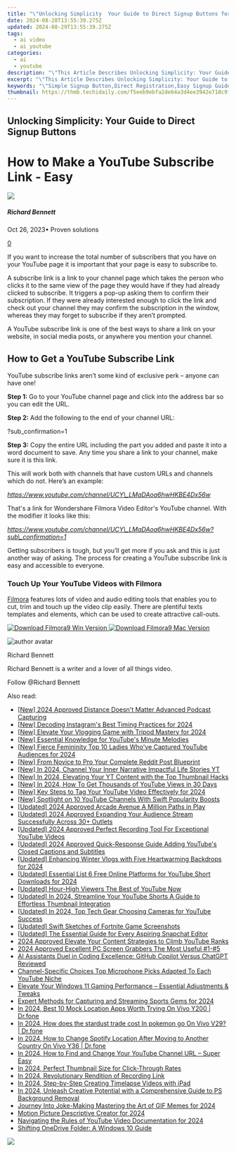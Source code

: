 ```yaml
---
title: "\"Unlocking Simplicity  Your Guide to Direct Signup Buttons for 2024\""
date: 2024-08-28T13:55:39.275Z
updated: 2024-08-29T13:55:39.275Z
tags:
  - ai video
  - ai youtube
categories:
  - ai
  - youtube
description: "\"This Article Describes Unlocking Simplicity: Your Guide to Direct Signup Buttons for 2024\""
excerpt: "\"This Article Describes Unlocking Simplicity: Your Guide to Direct Signup Buttons for 2024\""
keywords: "\"Simple Signup Button,Direct Registration,Easy Signup Guide,Quick Subscription,No-Fuss Login,Direct Join Now,Simplified Sign Up\""
thumbnail: https://thmb.techidaily.com/f5eeb9ebfa2de64a3d4ee3942e718c9f14502e6b864cfccf1cdec1e982bafc3d.jpg
---
```


## Unlocking Simplicity: Your Guide to Direct Signup Buttons

# How to Make a YouTube Subscribe Link - Easy

![](https://images.wondershare.com/filmora/article-images/richard-bennett.jpg)

##### Richard Bennett

 Oct 26, 2023• Proven solutions

[0](#commentsBoxSeoTemplate)

If you want to increase the total number of subscribers that you have on your YouTube page it is important that your page is easy to subscribe to.

A subscribe link is a link to your channel page which takes the person who clicks it to the same view of the page they would have if they had already clicked to subscribe. It triggers a pop-up asking them to confirm their subscription. If they were already interested enough to click the link and check out your channel they may confirm the subscription in the window, whereas they may forget to subscribe if they aren’t prompted.

A YouTube subscribe link is one of the best ways to share a link on your website, in social media posts, or anywhere you mention your channel.

## How to Get a YouTube Subscribe Link

YouTube subscribe links aren’t some kind of exclusive perk – anyone can have one!

**Step 1:** Go to your YouTube channel page and click into the address bar so you can edit the URL.

**Step 2:** Add the following to the end of your channel URL:

?sub\_confirmation=1

**Step 3:** Copy the entire URL including the part you added and paste it into a word document to save. Any time you share a link to your channel, make sure it is this link.

This will work both with channels that have custom URLs and channels which do not. Here’s an example:

_<https://www.youtube.com/channel/UCY\_LMaDAoa6hwHKBE4Dx56w>_

That's a link for Wondershare Filmora Video Editor's YouTube channel. With the modifier it looks like this:

_<https://www.youtube.com/channel/UCY\_LMaDAoa6hwHKBE4Dx56w?sub\_confirmation=1>_

Getting subscribers is tough, but you’ll get more if you ask and this is just another way of asking. The process for creating a YouTube subscribe link is easy and accessible to everyone.

### Touch Up Your YouTube Videos with Filmora

[Filmora](https://tools.techidaily.com/wondershare/filmora/download/) features lots of video and audio editing tools that enables you to cut, trim and touch up the video clip easily. There are plentiful texts templates and elements, which can be used to create attractive call-outs.

[![Download Filmora9 Win Version](https://images.wondershare.com/filmora/guide/download-btn-win.jpg) ](https://tools.techidaily.com/wondershare/filmora/download/) [![Download Filmora9 Mac Version](https://images.wondershare.com/filmora/guide/download-btn-mac.jpg) ](https://tools.techidaily.com/wondershare/filmora/download/)

![author avatar](https://images.wondershare.com/filmora/article-images/richard-bennett.jpg)

Richard Bennett

Richard Bennett is a writer and a lover of all things video.

Follow @Richard Bennett


<ins class="adsbygoogle"
     style="display:block"
     data-ad-format="autorelaxed"
     data-ad-client="ca-pub-7571918770474297"
     data-ad-slot="1223367746"></ins>



<ins class="adsbygoogle"
     style="display:block"
     data-ad-client="ca-pub-7571918770474297"
     data-ad-slot="8358498916"
     data-ad-format="auto"
     data-full-width-responsive="true"></ins>





<span class="atpl-alsoreadstyle">Also read:</span>
<div><ul>
<li><a href="https://remote-screen-capture.techidaily.com/new-2024-approved-distance-doesnt-matter-advanced-podcast-capturing/"><u>[New] 2024 Approved  Distance Doesn't Matter  Advanced Podcast Capturing</u></a></li>
<li><a href="https://instagram-videos.techidaily.com/new-decoding-instagrams-best-timing-practices-for-2024/"><u>[New] Decoding Instagram's Best Timing Practices for 2024</u></a></li>
<li><a href="https://youtube-sure.techidaily.com/levate-your-vlogging-game-with-tripod-mastery-for-2024/"><u>[New] Elevate Your Vlogging Game with Tripod Mastery for 2024</u></a></li>
<li><a href="https://youtube-sure.techidaily.com/ssential-knowledge-for-youtubes-minute-melodies/"><u>[New] Essential Knowledge for YouTube's Minute Melodies</u></a></li>
<li><a href="https://youtube-sure.techidaily.com/ierce-femininity-top-10-ladies-whove-captured-youtube-audiences-for-2024/"><u>[New] Fierce Femininity  Top 10 Ladies Who've Captured YouTube Audiences for 2024</u></a></li>
<li><a href="https://some-techniques.techidaily.com/new-from-novice-to-pro-your-complete-reddit-post-blueprint/"><u>[New] From Novice to Pro  Your Complete Reddit Post Blueprint</u></a></li>
<li><a href="https://youtube-sure.techidaily.com/n-2024-channel-your-inner-narrative-impactful-life-stories-yt/"><u>[New] In 2024, Channel Your Inner Narrative  Impactful Life Stories YT</u></a></li>
<li><a href="https://youtube-sure.techidaily.com/n-2024-elevating-your-yt-content-with-the-top-thumbnail-hacks/"><u>[New] In 2024, Elevating Your YT Content with the Top Thumbnail Hacks</u></a></li>
<li><a href="https://eaxpv-info.techidaily.com/new-in-2024-how-to-get-thousands-of-youtube-views-in-30-days/"><u>[New] In 2024, How To Get Thousands of YouTube Views in 30 Days</u></a></li>
<li><a href="https://youtube-sure.techidaily.com/ey-steps-to-tag-your-youtube-video-effectively-for-2024/"><u>[New] Key Steps to Tag Your YouTube Video Effectively for 2024</u></a></li>
<li><a href="https://youtube-sure.techidaily.com/potlight-on-10-youtube-channels-with-swift-popularity-boosts/"><u>[New] Spotlight on 10 YouTube Channels With Swift Popularity Boosts</u></a></li>
<li><a href="https://youtube-sure.techidaily.com/ed-2024-approved-arcade-avenue-a-million-paths-in-play/"><u>[Updated] 2024 Approved  Arcade Avenue  A Million Paths in Play</u></a></li>
<li><a href="https://youtube-sure.techidaily.com/ed-2024-approved-expanding-your-audience-stream-successfully-across-30plus-outlets/"><u>[Updated] 2024 Approved  Expanding Your Audience  Stream Successfully Across 30+ Outlets</u></a></li>
<li><a href="https://youtube-sure.techidaily.com/ed-2024-approved-perfect-recording-tool-for-exceptional-youtube-videos/"><u>[Updated] 2024 Approved  Perfect Recording Tool  For Exceptional YouTube Videos</u></a></li>
<li><a href="https://youtube-sure.techidaily.com/ed-2024-approved-quick-response-guide-adding-youtubes-closed-captions-and-subtitles/"><u>[Updated] 2024 Approved  Quick-Response Guide  Adding YouTube's Closed Captions and Subtitles</u></a></li>
<li><a href="https://youtube-sure.techidaily.com/ed-enhancing-winter-vlogs-with-five-heartwarming-backdrops-for-2024/"><u>[Updated] Enhancing Winter Vlogs with Five Heartwarming Backdrops for 2024</u></a></li>
<li><a href="https://youtube-sure.techidaily.com/ed-essential-list-6-free-online-platforms-for-youtube-short-downloads-for-2024/"><u>[Updated] Essential List  6 Free Online Platforms for YouTube Short Downloads for 2024</u></a></li>
<li><a href="https://youtube-sure.techidaily.com/ed-hour-high-viewers-the-best-of-youtube-now/"><u>[Updated] Hour-High Viewers  The Best of YouTube Now</u></a></li>
<li><a href="https://youtube-sure.techidaily.com/ed-in-2024-streamline-your-youtube-shorts-a-guide-to-effortless-thumbnail-integration/"><u>[Updated] In 2024, Streamline Your YouTube Shorts  A Guide to Effortless Thumbnail Integration</u></a></li>
<li><a href="https://youtube-sure.techidaily.com/ed-in-2024-top-tech-gear-choosing-cameras-for-youtube-success/"><u>[Updated] In 2024, Top Tech Gear  Choosing Cameras for YouTube Success</u></a></li>
<li><a href="https://facebook-video-footage.techidaily.com/updated-swift-sketches-of-fortnite-game-screenshots/"><u>[Updated] Swift Sketches of Fortnite Game Screenshots</u></a></li>
<li><a href="https://snapchat-videos.techidaily.com/updated-the-essential-guide-for-every-aspiring-snapchat-editor/"><u>[Updated] The Essential Guide for Every Aspiring Snapchat Editor</u></a></li>
<li><a href="https://youtube-sure.techidaily.com/approved-elevate-your-content-strategies-to-climb-youtube-ranks/"><u>2024 Approved  Elevate Your Content  Strategies to Climb YouTube Ranks</u></a></li>
<li><a href="https://screen-sharing-recording.techidaily.com/2024-approved-excellent-pc-screen-grabbers-the-most-useful-1-5/"><u>2024 Approved  Excellent PC Screen Grabbers  The Most Useful #1-#5</u></a></li>
<li><a href="https://tech-haven.techidaily.com/ai-assistants-duel-in-coding-excellence-github-copilot-versus-chatgpt-reviewed/"><u>AI Assistants Duel in Coding Excellence: GitHub Copilot Versus ChatGPT Reviewed</u></a></li>
<li><a href="https://youtube-sure.techidaily.com/el-specific-choices-top-microphone-picks-adapted-to-each-youtube-niche/"><u>Channel-Specific Choices  Top Microphone Picks Adapted To Each YouTube Niche</u></a></li>
<li><a href="https://common-error.techidaily.com/elevate-your-windows-11-gaming-performance-essential-adjustments-and-tweaks/"><u>Elevate Your Windows 11 Gaming Performance – Essential Adjustments & Tweaks</u></a></li>
<li><a href="https://visual-screen-recording.techidaily.com/expert-methods-for-capturing-and-streaming-sports-gems-for-2024/"><u>Expert Methods for Capturing and Streaming Sports Gems for 2024</u></a></li>
<li><a href="https://change-location.techidaily.com/in-2024-best-10-mock-location-apps-worth-trying-on-vivo-y200-drfone-by-drfone-virtual-android/"><u>In 2024, Best 10 Mock Location Apps Worth Trying On Vivo Y200 | Dr.fone</u></a></li>
<li><a href="https://change-location.techidaily.com/in-2024-how-does-the-stardust-trade-cost-in-pokemon-go-on-vivo-v29-drfone-by-drfone-virtual-android/"><u>In 2024, How does the stardust trade cost In pokemon go On Vivo V29? | Dr.fone</u></a></li>
<li><a href="https://review-topics.techidaily.com/in-2024-how-to-change-spotify-location-after-moving-to-another-country-on-vivo-y36-drfone-by-drfone-virtual-android/"><u>In 2024, How to Change Spotify Location After Moving to Another Country On Vivo Y36 | Dr.fone</u></a></li>
<li><a href="https://youtube-sure.techidaily.com/24-how-to-find-and-change-your-youtube-channel-url-super-easy/"><u>In 2024, How to Find and Change Your YouTube Channel URL – Super Easy</u></a></li>
<li><a href="https://youtube-sure.techidaily.com/24-perfect-thumbnail-size-for-click-through-rates/"><u>In 2024, Perfect Thumbnail Size for Click-Through Rates</u></a></li>
<li><a href="https://extra-approaches.techidaily.com/in-2024-revolutionary-rendition-of-recording-link/"><u>In 2024, Revolutionary Rendition of Recording Link</u></a></li>
<li><a href="https://remote-screen-capture.techidaily.com/in-2024-step-by-step-creating-timelapse-videos-with-ipad/"><u>In 2024, Step-by-Step  Creating Timelapse Videos with iPad</u></a></li>
<li><a href="https://some-skills.techidaily.com/in-2024-unleash-creative-potential-with-a-comprehensive-guide-to-ps-background-removal/"><u>In 2024, Unleash Creative Potential with a Comprehensive Guide to PS Background Removal</u></a></li>
<li><a href="https://extra-guidance.techidaily.com/journey-into-joke-making-mastering-the-art-of-gif-memes-for-2024/"><u>Journey Into Joke-Making  Mastering the Art of GIF Memes for 2024</u></a></li>
<li><a href="https://youtube-sure.techidaily.com/n-picture-descriptive-creator-for-2024/"><u>Motion Picture Descriptive Creator for 2024</u></a></li>
<li><a href="https://youtube-sure.techidaily.com/ating-the-rules-of-youtube-video-documentation-for-2024/"><u>Navigating the Rules of YouTube Video Documentation for 2024</u></a></li>
<li><a href="https://win11-tips.techidaily.com/shifting-onedrive-folder-a-windows-10-guide/"><u>Shifting OneDrive Folder: A Windows 10 Guide</u></a></li>
</ul></div>

<!-- affiliate ads begin -->
<a href="https://secure.2checkout.com/order/checkout.php?PRODS=35038891&QTY=1&AFFILIATE=108875&CART=1"><img src="https://www.dupinout.com/wp-content/uploads/2021/12/DupInOut-New-Duplicate-Scan-Tab.png" border="0"></a>
<!-- affiliate ads end -->